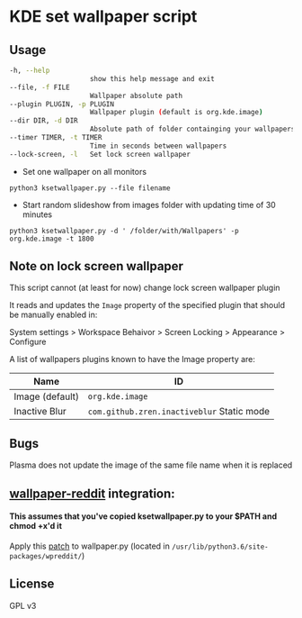 # KDE set wallpaper script
## Usage
```sh
-h, --help
                    show this help message and exit
--file, -f FILE
                    Wallpaper absolute path
--plugin PLUGIN, -p PLUGIN
                    Wallpaper plugin (default is org.kde.image)
--dir DIR, -d DIR
                    Absolute path of folder containging your wallpapers for slideshow
--timer TIMER, -t TIMER
                    Time in seconds between wallpapers
--lock-screen, -l   Set lock screen wallpaper
```
 - Set one wallpaper on all monitors

`python3 ksetwallpaper.py --file filename`

 - Start random slideshow from images folder with updating time of 30 minutes

`python3 ksetwallpaper.py -d ' /folder/with/Wallpapers' -p org.kde.image -t 1800`

## Note on lock screen wallpaper
This script cannot (at least for now) change lock screen wallpaper plugin

It reads and updates the `Image` property of the specified plugin that should be manually enabled in:

System settings > Workspace Behaivor > Screen Locking > Appearance > Configure

A list of wallpapers plugins known to have the Image property are:

| Name        | ID          |
| ----------- | ----------- |
| Image (default)      | `org.kde.image`  |
| Inactive Blur | `com.github.zren.inactiveblur` Static mode |

## Bugs
Plasma does not update the image of the same file name when it is replaced

## [wallpaper-reddit](https://github.com/markubiak/wallpaper-reddit) integration:
#### This assumes that you've copied ksetwallpaper.py to your $PATH and chmod +x'd it

Apply this [patch](https://gist.github.com/pashazz/84846bad449910c684245e5c141d8a3c) to wallpaper.py
(located in `/usr/lib/python3.6/site-packages/wpreddit/`)

## License
GPL v3

